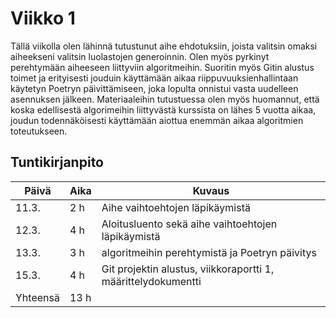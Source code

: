 # Viikko 1

Tällä viikolla olen lähinnä tutustunut aihe ehdotuksiin, joista valitsin omaksi aiheekseni valitsin luolastojen generoinnin. Olen myös pyrkinyt perehtymään aiheeseen liittyviin algoritmeihin. Suoritin myös Gitin alustus toimet ja erityisesti jouduin käyttämään aikaa riippuvuuksienhallintaan käytetyn Poetryn päivittämiseen, joka lopulta onnistui vasta uudelleen asennuksen jälkeen. Materiaaleihin tutustuessa olen myös huomannut, että koska edellisestä algorimeihin liittyvästä kurssista on lähes 5 vuotta aikaa, joudun todennäköisesti käyttämään aiottua enemmän aikaa algoritmien toteutukseen.

## Tuntikirjanpito

| Päivä | Aika | Kuvaus |
| ----- | ------------- | ------ |
| 11.3.  | 2 h            | Aihe vaihtoehtojen läpikäymistä |
| 12.3.  | 4 h            | Aloitusluento sekä aihe vaihtoehtojen läpikäymistä |
| 13.3.  | 3 h            | algoritmeihin perehtymistä ja Poetryn päivitys |
| 15.3.  | 4 h            | Git projektin alustus, viikkoraportti 1, määrittelydokumentti |
| Yhteensä | 13 h         |        |
